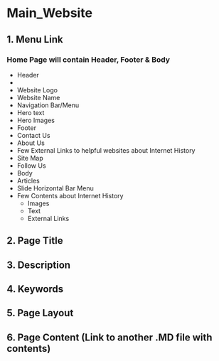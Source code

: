# Main_Website

## 1. Menu Link

### Home Page will contain Header, Footer & Body

*	Header
   *	 
   * Website Logo
   * Website Name
   *	Navigation Bar/Menu
   *	Hero text
   *	Hero Images
*	Footer 
   *	Contact Us
   *	About Us
   *	Few External Links to helpful websites about Internet History
   *	Site Map
   *	Follow Us
*	Body 
 *	Articles
 *	Slide Horizontal Bar Menu
 *	Few Contents about Internet History
    *	Images
    *	Text
    *	External Links


## 2. Page Title
## 3. Description
## 4. Keywords
## 5. Page Layout
## 6. Page Content (Link to another .MD file with contents)
